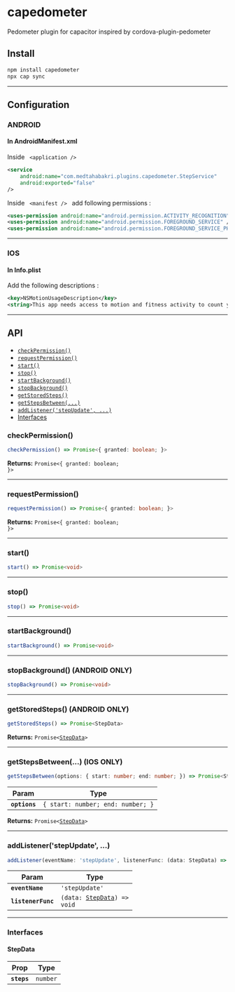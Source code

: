 # capedometer

Pedometer plugin for capacitor inspired by cordova-plugin-pedometer

## Install

```bash
npm install capedometer
npx cap sync
```

--------------------

## Configuration

### ANDROID

#### In AndroidManifest.xml

Inside <code> \<application /> </code> 

```XML
<service
    android:name="com.medtahabakri.plugins.capedometer.StepService"
    android:exported="false" 
/>
```

Inside <code> \<manifest /> </code>  add following permissions :

```XML
<uses-permission android:name="android.permission.ACTIVITY_RECOGNITION" />
<uses-permission android:name="android.permission.FOREGROUND_SERVICE" />
<uses-permission android:name="android.permission.FOREGROUND_SERVICE_PHYSICAL_ACTIVITY" />
```

--------------------

### IOS

#### In Info.plist

Add the following descriptions :

```XML
<key>NSMotionUsageDescription</key>
<string>This app needs access to motion and fitness activity to count your steps.</string>
```

--------------------

## API

<docgen-index>

* [`checkPermission()`](#checkpermission)
* [`requestPermission()`](#requestpermission)
* [`start()`](#start)
* [`stop()`](#stop)
* [`startBackground()`](#startbackground)
* [`stopBackground()`](#stopbackground)
* [`getStoredSteps()`](#getstoredsteps)
* [`getStepsBetween(...)`](#getstepsbetween)
* [`addListener('stepUpdate', ...)`](#addlistenerstepupdate-)
* [Interfaces](#interfaces)

</docgen-index>

<docgen-api>
<!--Update the source file JSDoc comments and rerun docgen to update the docs below-->


### checkPermission()

```typescript
checkPermission() => Promise<{ granted: boolean; }>
```

**Returns:** <code>Promise&lt;{ granted: boolean; }&gt;</code>

--------------------


### requestPermission()

```typescript
requestPermission() => Promise<{ granted: boolean; }>
```

**Returns:** <code>Promise&lt;{ granted: boolean; }&gt;</code>

--------------------


### start()

```typescript
start() => Promise<void>
```

--------------------


### stop()

```typescript
stop() => Promise<void>
```

--------------------



### startBackground()

```typescript
startBackground() => Promise<void>
```

--------------------


### stopBackground() (ANDROID ONLY)

```typescript
stopBackground() => Promise<void>
```

--------------------


### getStoredSteps() (ANDROID ONLY)

```typescript
getStoredSteps() => Promise<StepData>
```

**Returns:** <code>Promise&lt;<a href="#stepdata">StepData</a>&gt;</code>

--------------------


### getStepsBetween(...) (IOS ONLY)

```typescript
getStepsBetween(options: { start: number; end: number; }) => Promise<StepData>
```

| Param         | Type                                         |
| ------------- | -------------------------------------------- |
| **`options`** | <code>{ start: number; end: number; }</code> |

**Returns:** <code>Promise&lt;<a href="#stepdata">StepData</a>&gt;</code>

--------------------


### addListener('stepUpdate', ...)

```typescript
addListener(eventName: 'stepUpdate', listenerFunc: (data: StepData) => void) => void
```

| Param              | Type                                                             |
| ------------------ | ---------------------------------------------------------------- |
| **`eventName`**    | <code>'stepUpdate'</code>                                        |
| **`listenerFunc`** | <code>(data: <a href="#stepdata">StepData</a>) =&gt; void</code> |

--------------------


### Interfaces


#### StepData

| Prop        | Type                |
| ----------- | ------------------- |
| **`steps`** | <code>number</code> |

</docgen-api>
